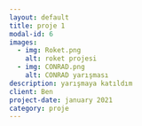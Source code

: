 ```yaml
---
layout: default
title: proje 1 
modal-id: 6
images:
  - img: Roket.png
    alt: roket projesi
  - img: CONRAD.png
    alt: CONRAD yarışması
description: yarışmaya katıldım
client: Ben
project-date: january 2021
category: proje
---
```


